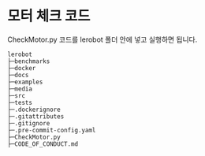# 모터 체크 코드 

CheckMotor.py 코드를 lerobot 폴더 안에 넣고 실행하면 됩니다. 

```
lerobot
├─benchmarks
├─docker
├─docs
├─examples
├─media
├─src
├─tests
├─.dockerignore
├─.gitattributes
├─.gitignore
├─.pre-commit-config.yaml
├─CheckMotor.py
├─CODE_OF_CONDUCT.md

```